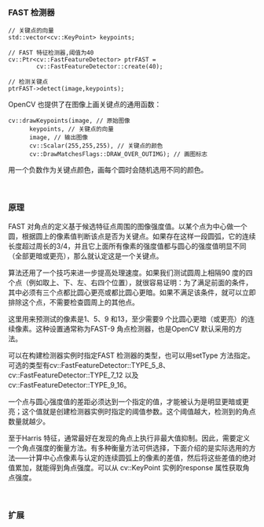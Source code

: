 ### FAST 检测器

```
// 关键点的向量
std::vector<cv::KeyPoint> keypoints;

// FAST 特征检测器,阈值为40
cv::Ptr<cv::FastFeatureDetector> ptrFAST =
        cv::FastFeatureDetector::create(40);
        
// 检测关键点
ptrFAST->detect(image,keypoints);
```

OpenCV 也提供了在图像上画关键点的通用函数：

```
cv::drawKeypoints(image, // 原始图像
      keypoints, // 关键点的向量
      image, // 输出图像
      cv::Scalar(255,255,255), // 关键点的颜色
      cv::DrawMatchesFlags::DRAW_OVER_OUTIMG); // 画图标志
```

用一个负数作为关键点颜色，画每个圆时会随机选用不同的颜色。

<br>

### 原理

FAST 对角点的定义基于候选特征点周围的图像强度值。以某个点为中心做一个圆，根据圆上的像素值判断该点是否为关键点。如果存在这样一段圆弧，它的连续长度超过周长的3/4，并且它上面所有像素的强度值都与圆心的强度值明显不同（全部更暗或更亮），那么就认定这是一个关键点。

算法还用了一个技巧来进一步提高处理速度。如果我们测试圆周上相隔90 度的四个点（例如取上、下、左、右四个位置），就很容易证明：为了满足前面的条件，其中必须有三个点都比圆心更亮或都比圆心更暗。如果不满足该条件，就可以立即排除这个点，不需要检查圆周上的其他点。

这里用来预测试的像素是1、5、9 和13，至少需要9 个比圆心更暗（或更亮）的连续像素。这种设置通常称为FAST-9 角点检测器，也是OpenCV 默认采用的方法。

可以在构建检测器实例时指定FAST 检测器的类型，也可以用setType 方法指定。可选的类型有cv::FastFeatureDetector::TYPE_5_8、cv::FastFeatureDetector::TYPE_7_12 以及cv::FastFeatureDetector::TYPE_9_16。

一个点与圆心强度值的差距必须达到一个指定的值，才能被认为是明显更暗或更亮；这个值就是创建检测器实例时指定的阈值参数。这个阈值越大，检测到的角点数量就越少。

至于Harris 特征，通常最好在发现的角点上执行非最大值抑制。因此，需要定义一个角点强度的衡量方法。有多种衡量方法可供选择，下面介绍的是实际选用的方法——计算中心点像素与认定的连续圆弧上的像素的差值，然后将这些差值的绝对值累加，就能得到角点强度。可以从 cv::KeyPoint 实例的response 属性获取角点强度。

<br>

### 扩展

